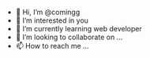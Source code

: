 - 👋 Hi, I’m @comingg
- 👀 I’m interested in you
- 🌱 I’m currently learning web developer
- 💞️ I’m looking to collaborate on ...
- 📫 How to reach me ...

<!---
comingg/comingg is a ✨ special ✨ repository because its `README.md` (this file) appears on your GitHub profile.
You can click the Preview link to take a look at your changes.
--->

